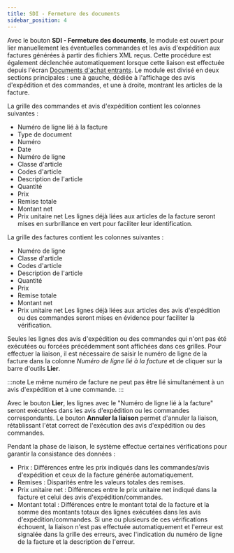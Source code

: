 ```yaml
---
title: SDI - Fermeture des documents
sidebar_position: 4
---
```


Avec le bouton **SDI - Fermeture des documents**, le module est ouvert pour lier manuellement les éventuelles commandes et les avis d'expédition aux factures générées à partir des fichiers XML reçus. Cette procédure est également déclenchée automatiquement lorsque cette liaison est effectuée depuis l'écran [Documents d'achat entrants](/docs/finance-area/sdi-documents/incoming-purchase-documents).
Le module est divisé en deux sections principales : une à gauche, dédiée à l'affichage des avis d'expédition et des commandes, et une à droite, montrant les articles de la facture.

La grille des commandes et avis d'expédition contient les colonnes suivantes :
- Numéro de ligne lié à la facture
- Type de document
- Numéro
- Date
- Numéro de ligne
- Classe d'article
- Codes d'article
- Description de l'article
- Quantité
- Prix
- Remise totale
- Montant net
- Prix unitaire net
Les lignes déjà liées aux articles de la facture seront mises en surbrillance en vert pour faciliter leur identification.

La grille des factures contient les colonnes suivantes :
- Numéro de ligne
- Classe d'article
- Codes d'article
- Description de l'article
- Quantité
- Prix
- Remise totale
- Montant net
- Prix unitaire net
Les lignes déjà liées aux articles des avis d'expédition ou des commandes seront mises en évidence pour faciliter la vérification.

Seules les lignes des avis d'expédition ou des commandes qui n'ont pas été exécutées ou forcées précédemment sont affichées dans ces grilles.
Pour effectuer la liaison, il est nécessaire de saisir le numéro de ligne de la facture dans la colonne *Numéro de ligne lié à la facture* et de cliquer sur la barre d'outils **Lier**.

:::note
Le même numéro de facture ne peut pas être lié simultanément à un avis d'expédition et à une commande.
:::

Avec le bouton **Lier**, les lignes avec le "Numéro de ligne lié à la facture" seront exécutées dans les avis d'expédition ou les commandes correspondants.
Le bouton **Annuler la liaison** permet d'annuler la liaison, rétablissant l'état correct de l'exécution des avis d'expédition ou des commandes.

Pendant la phase de liaison, le système effectue certaines vérifications pour garantir la consistance des données :
- Prix : Différences entre les prix indiqués dans les commandes/avis d'expédition et ceux de la facture générée automatiquement.
- Remises : Disparités entre les valeurs totales des remises.
- Prix unitaire net : Différences entre le prix unitaire net indiqué dans la facture et celui des avis d'expédition/commandes.
- Montant total : Différences entre le montant total de la facture et la somme des montants totaux des lignes exécutées dans les avis d'expédition/commandes.
Si une ou plusieurs de ces vérifications échouent, la liaison n'est pas effectuée automatiquement et l'erreur est signalée dans la grille des erreurs, avec l'indication du numéro de ligne de la facture et la description de l'erreur.